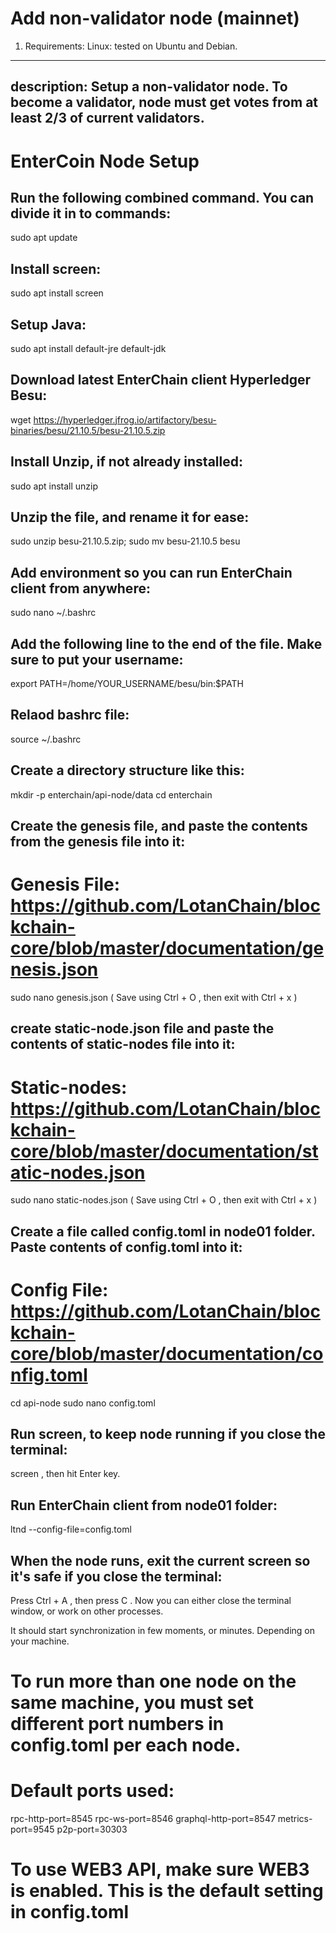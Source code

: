 # Add non-validator node (mainnet)

1. Requirements: Linux: tested on Ubuntu and Debian. 

---
description:
  Setup a non-validator node.
  To become a validator, node must get votes from at least 2/3 of current validators.
---

# EnterCoin Node Setup

## Run the following combined command. You can divide it in to commands:
sudo apt update

## Install screen:
sudo apt install screen

## Setup Java:
sudo apt install default-jre default-jdk

## Download latest EnterChain client Hyperledger Besu:
wget https://hyperledger.jfrog.io/artifactory/besu-binaries/besu/21.10.5/besu-21.10.5.zip

## Install Unzip, if not already installed:
sudo apt install unzip

## Unzip the file, and rename it for ease:
sudo unzip besu-21.10.5.zip; sudo mv besu-21.10.5 besu

## Add environment so you can run EnterChain client from anywhere:
sudo nano ~/.bashrc

## Add the following line to the end of the file. Make sure to put your username:
export PATH=/home/YOUR_USERNAME/besu/bin:$PATH

## Relaod bashrc file:
source ~/.bashrc

## Create a directory structure like this:
mkdir -p enterchain/api-node/data
cd enterchain

## Create the genesis file, and paste the contents from the genesis file into it:
# Genesis File: https://github.com/LotanChain/blockchain-core/blob/master/documentation/genesis.json
sudo nano genesis.json
   ( Save using Ctrl + O , then exit with Ctrl + x )
   
## create static-node.json file and paste the contents of static-nodes file into it:
# Static-nodes: https://github.com/LotanChain/blockchain-core/blob/master/documentation/static-nodes.json
sudo nano static-nodes.json
   ( Save using Ctrl + O , then exit with Ctrl + x )

## Create a file called config.toml in node01 folder. Paste contents of config.toml into it:
# Config File: https://github.com/LotanChain/blockchain-core/blob/master/documentation/config.toml
cd api-node
sudo nano config.toml

## Run screen, to keep node running if you close the terminal:
screen , then hit Enter key.

## Run EnterChain client from node01 folder:
ltnd --config-file=config.toml

## When the node runs, exit the current screen so it's safe if you close the terminal:
Press Ctrl + A , then press C . 
Now you can either close the terminal window, or work on other processes.

It should start synchronization in few moments, or minutes. Depending on your machine.

# To run more than one node on the same machine, you must set different port numbers in config.toml per each node. 

# Default ports used:
rpc-http-port=8545
rpc-ws-port=8546
graphql-http-port=8547
metrics-port=9545
p2p-port=30303

# To use WEB3 API, make sure WEB3 is enabled. This is the default setting in config.toml
